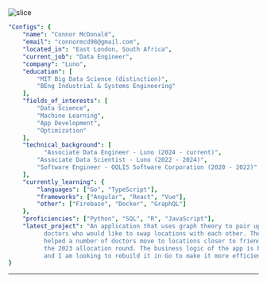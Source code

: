 ## <a id="slice">
![slice](https://capsule-render.vercel.app/api?type=waving&height=200&color=timeGradient&text=Hi%20%20there!&fontSize=70&desc=Welcome%20to%20my%20GitHub%20profile&fontAlign=30&descAlign=50&descAlignY=53&fontAlignY=30&animation=scaleIn)
  
```yaml
"Configs": {
    "name": "Connor McDonald",
    "email": "connormcd98@gmail.com",
    "located_in": "East London, South Africa",
    "current_job": "Data Engineer",
    "company": "Luno",
    "education": [
        "MIT Big Data Science (distinction)",
        "BEng Industrial & Systems Engineering"
    ],
    "fields_of_interests": [
        "Data Science",
        "Machine Learning",
        "App Development",
        "Optimization"
    ],
    "technical_background": [
          "Associate Data Engineer - Luno (2024 - current)",
        "Associate Data Scientist - Luno (2022 - 2024)",
        "Software Engineer - OQLIS Software Corporation (2020 - 2022)"
    ],
    "currently_learning": {
        "languages": ["Go", "TypeScript"],
        "frameworks": ["Angular", "React", "Vue"],
        "other": ["Firebase", "Docker", "GraphQL"]
    },
    "proficiencies": ["Python", "SQL", "R", "JavaScript"],
    "latest_project": "An application that uses graph theory to pair up intern
          doctors who would like to swap locations with each other. The app successfully
          helped a number of doctors move to locations closer to friends and family in
          the 2023 allocation round. The business logic of the app is built in Python,
          and I am looking to rebuild it in Go to make it more efficient."
}
```

---
